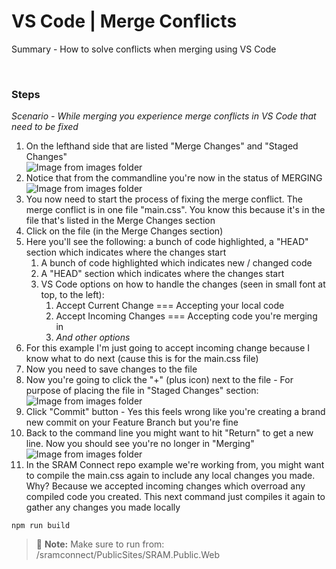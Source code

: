 # VS Code | Merge Conflicts

Summary - How to solve conflicts when merging using VS Code

<br>

### Steps
*Scenario - While merging you experience merge conflicts in VS Code that need to be fixed*
1. On the lefthand side that are listed "Merge Changes" and "Staged Changes"  
![Image from images folder](/vscode/merge-conflicts/merge-conflicts_staging.png)
2. Notice that from the commandline you're now in the status of MERGING  
![Image from images folder](/vscode/merge-conflicts/merge-conflicts_commandline_merging.png)
3. You now need to start the process of fixing the merge conflict. The merge conflict is in one file "main.css". You know this because it's in the file that's listed in the Merge Changes section
4. Click on the file (in the Merge Changes section)
5. Here you'll see the following: a bunch of code highlighted, a "HEAD" section which indicates where the changes start
    1. A bunch of code highlighted which indicates new / changed code
    2. A "HEAD" section which indicates where the changes start
    3. VS Code options on how to handle the changes (seen in small font at top, to the left):  
        1. Accept Current Change === Accepting your local code 
        2. Accept Incoming Changes === Accepting code you're merging in    
        3. *And other options*
6. For this example I'm just going to accept incoming change because I know what to do next (cause this is for the main.css file)
7. Now you need to save changes to the file
8. Now you're going to click the "+" (plus icon) next to the file - For purpose of placing the file in "Staged Changes" section:  
![Image from images folder](/vscode/merge-conflicts/merge-conflicts_merge-changes_plus-icon.png)
9. Click "Commit" button - Yes this feels wrong like you're creating a brand new commit on your Feature Branch but you're fine
10. Back to the command line you might want to hit "Return" to get a new line. Now you should see you're no longer in "Merging"  
![Image from images folder](/vscode/merge-conflicts/merge-conflicts_final.png)
11. In the SRAM Connect repo example we're working from, you might want to compile the main.css again to include any local changes you made.  
Why? Because we accepted incoming changes which overroad any compiled code you created. This next command just compiles it again to gather any changes you made locally
```
npm run build
```
> :memo: **Note:** Make sure to run from: /sramconnect/PublicSites/SRAM.Public.Web